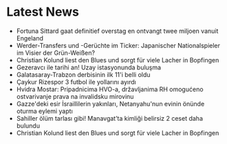 # Latest News
-  Fortuna Sittard gaat definitief overstag en ontvangt twee miljoen vanuit Engeland
-  Werder-Transfers und -Gerüchte im Ticker: Japanischer Nationalspieler im Visier der Grün-Weißen?
-  Christian Kolund liest den Blues und sorgt für viele Lacher in Bopfingen
-  Gezeravcı ile tarihi an! Uzay istasyonunda buluşma
-  Galatasaray-Trabzon derbisinin ilk 11'i belli oldu
-  Çaykur Rizespor 3 futbol ile yollarını ayırdı
-  Hvidra Mostar: Pripadnicima HVO-a, državljanima RH omogućeno ostvarivanje prava na invalidsku mirovinu
-  Gazze'deki esir İsraillilerin yakınları, Netanyahu'nun evinin önünde oturma eylemi yaptı
-  Sahiller ölüm tarlası gibi! Manavgat’ta kimliği belirsiz 2 ceset daha bulundu
-  Christian Kolund liest den Blues und sorgt für viele Lacher in Bopfingen
